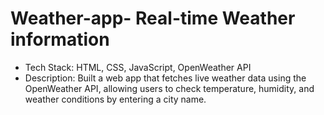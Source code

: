 # Weather-app- Real-time Weather information
- Tech Stack: HTML, CSS, JavaScript, OpenWeather API
- Description: Built a web app that fetches live weather data using the OpenWeather API, allowing users to check temperature,
 humidity, and weather conditions by entering a city name.
